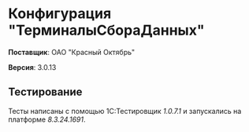 # Конфигурация "ТерминалыСбораДанных"

__Поставщик__: ОАО "Красный Октябрь"

__Версия__: 3.0.13

## Тестирование

Тесты написаны с помощью 1С:Тестировщик _1.0.7.1_ и запускались на платформе _8.3.24.1691_.